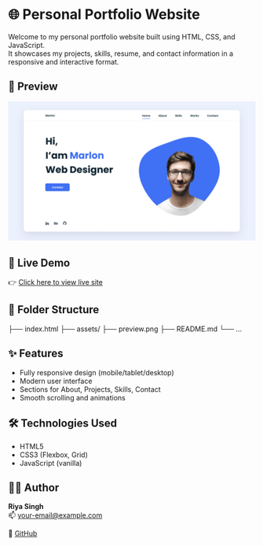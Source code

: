 # 🌐 Personal Portfolio Website

Welcome to my personal portfolio website built using HTML, CSS, and JavaScript.  
It showcases my projects, skills, resume, and contact information in a responsive and interactive format.

## 📸 Preview

![Website Preview](preview.png)

## 🚀 Live Demo

👉 [Click here to view live site](https://your-username.github.io/portfolio/)

## 📁 Folder Structure

├── index.html
├── assets/
├── preview.png
├── README.md
└── ...


## ✨ Features

- Fully responsive design (mobile/tablet/desktop)
- Modern user interface
- Sections for About, Projects, Skills, Contact
- Smooth scrolling and animations

## 🛠️ Technologies Used

- HTML5
- CSS3 (Flexbox, Grid)
- JavaScript (vanilla)

## 🧑‍💻 Author

**Riya Singh**  
📫 [your-email@example.com](2riya.6j@gmail.com)  

🔗 [GitHub](https://github.com/Riya-Singh2)




